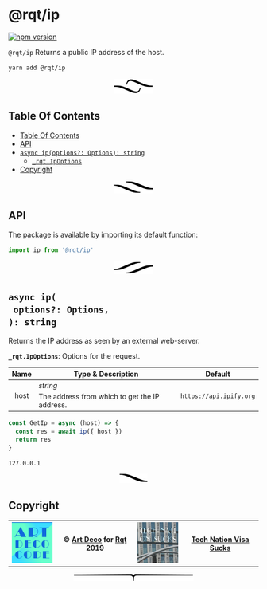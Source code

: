 # @rqt/ip

[![npm version](https://badge.fury.io/js/%40rqt%2Fip.svg)](https://npmjs.org/package/@rqt/ip)

`@rqt/ip` Returns a public IP address of the host.

```sh
yarn add @rqt/ip
```

<p align="center"><a href="#table-of-contents">
  <img src="/.documentary/section-breaks/0.svg?sanitize=true">
</a></p>

## Table Of Contents

- [Table Of Contents](#table-of-contents)
- [API](#api)
- [`async ip(options?: Options): string`](#async-ipoptions-options-string)
  * [`_rqt.IpOptions`](#type-_rqtipoptions)
- [Copyright](#copyright)

<p align="center"><a href="#table-of-contents">
  <img src="/.documentary/section-breaks/1.svg?sanitize=true">
</a></p>

## API

The package is available by importing its default function:

```js
import ip from '@rqt/ip'
```

<p align="center"><a href="#table-of-contents">
  <img src="/.documentary/section-breaks/2.svg?sanitize=true">
</a></p>

## `async ip(`<br/>&nbsp;&nbsp;`options?: Options,`<br/>`): string`

Returns the IP address as seen by an external web-server.

<strong><a name="type-_rqtipoptions">`_rqt.IpOptions`</a></strong>: Options for the request.
<table>
 <thead><tr>
  <th>Name</th>
  <th>Type &amp; Description</th>
  <th>Default</th>
 </tr></thead>
 <tr>
  <td rowSpan="3" align="center">host</td>
  <td><em>string</em></td>
  <td rowSpan="3"><code>https://api.ipify.org</code></td>
 </tr>
 <tr></tr>
 <tr>
  <td>The address from which to get the IP address.</td>
 </tr>
</table>

```js
const GetIp = async (host) => {
  const res = await ip({ host })
  return res
}
```
```
127.0.0.1
```

<p align="center"><a href="#table-of-contents">
  <img src="/.documentary/section-breaks/3.svg?sanitize=true">
</a></p>

## Copyright

<table>
  <tr>
    <th>
      <a href="https://artd.eco">
        <img width="100" src="https://raw.githubusercontent.com/wrote/wrote/master/images/artdeco.png"
          alt="Art Deco">
      </a>
    </th>
    <th>© <a href="https://artd.eco">Art Deco</a> for <a href="https://rqt.biz">Rqt</a> 2019</th>
    <th>
      <a href="https://www.technation.sucks" title="Tech Nation Visa">
        <img width="100" src="https://raw.githubusercontent.com/idiocc/cookies/master/wiki/arch4.jpg"
          alt="Tech Nation Visa">
      </a>
    </th>
    <th><a href="https://www.technation.sucks">Tech Nation Visa Sucks</a></th>
  </tr>
</table>

<p align="center"><a href="#table-of-contents">
  <img src="/.documentary/section-breaks/-1.svg?sanitize=true">
</a></p>